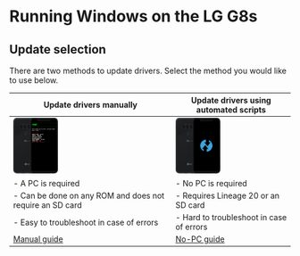 # Running Windows on the LG G8s

## Update selection
There are two methods to update drivers. Select the method you would like to use below.

| **Update drivers manually** | **Update drivers using automated scripts** 
|------------------------------------------------------------------------------------------------------------------------|-------------------------------------------------------------------------------------------------------------------
| <a href="update.md"><img src="https://github.com/n00b69/woa-betalm/blob/main/guide/zmanual.png" width="80"></a> | <a href="nopcupdate.md"><img src="https://github.com/n00b69/woa-betalm/blob/main/guide/znopc.png" width="80"></a>
| - A PC is required | - No PC is required
| - Can be done on any ROM and does not require an SD card | - Requires Lineage 20 or an SD card
| - Easy to troubleshoot in case of errors | - Hard to troubleshoot in case of errors
| [Manual guide](update.md) | [No-PC guide](nopcupdate.md)












